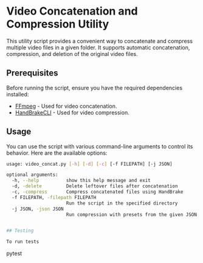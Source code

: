 # Video Concatenation and Compression Utility

This utility script provides a convenient way to concatenate and compress multiple video files in a given folder. It supports automatic concatenation, compression, and deletion of the original video files.

## Prerequisites

Before running the script, ensure you have the required dependencies installed:

- [FFmpeg](https://www.ffmpeg.org/) - Used for video concatenation.
- [HandBrakeCLI](https://handbrake.fr/downloads2.php) - Used for video compression.

## Usage

You can use the script with various command-line arguments to control its behavior. Here are the available options:

```bash
usage: video_concat.py [-h] [-d] [-c] [-f FILEPATH] [-j JSON]

optional arguments:
  -h, --help          show this help message and exit
  -d, -delete         Delete leftover files after concatenation
  -c, -compress       Compress concatenated files using HandBrake
  -f FILEPATH, -filepath FILEPATH
                      Run the script in the specified directory
  -j JSON, -json JSON
                      Run compression with presets from the given JSON file


## Testing

To run tests
```
pytest
```